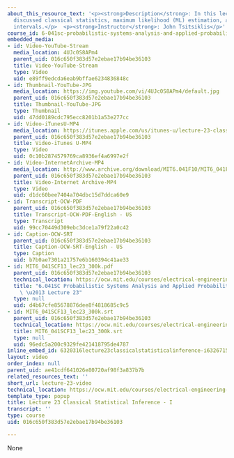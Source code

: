 ```yaml
---
about_this_resource_text: '<p><strong>Description</strong>: In this lecture, the professor
  discussed classical statistics, maximum likelihood (ML) estimation, and confidence
  intervals.</p>  <p><strong>Instructor</strong>: John Tsitsiklis</p>'
course_id: 6-041sc-probabilistic-systems-analysis-and-applied-probability-fall-2013
embedded_media:
- id: Video-YouTube-Stream
  media_location: 4UJc0S8APm4
  parent_uid: 016c650f383d57e2ebae17b94be36103
  title: Video-YouTube-Stream
  type: Video
  uid: e89ff9edcda6eab9bffae6234836848c
- id: Thumbnail-YouTube-JPG
  media_location: https://img.youtube.com/vi/4UJc0S8APm4/default.jpg
  parent_uid: 016c650f383d57e2ebae17b94be36103
  title: Thumbnail-YouTube-JPG
  type: Thumbnail
  uid: 47dd0189cdc795ecc8201b1a53e277cc
- id: Video-iTunesU-MP4
  media_location: https://itunes.apple.com/us/itunes-u/lecture-23-classical-statistical/id577778306?i=123745458
  parent_uid: 016c650f383d57e2ebae17b94be36103
  title: Video-iTunes U-MP4
  type: Video
  uid: 0c10b2874579769ca8936ef4a6997e2f
- id: Video-InternetArchive-MP4
  media_location: http://www.archive.org/download/MIT6.041F10/MIT6_041F11_lec23_300k.mp4
  parent_uid: 016c650f383d57e2ebae17b94be36103
  title: Video-Internet Archive-MP4
  type: Video
  uid: d1dc60bee7404a704dbc15d7ddca60e9
- id: Transcript-OCW-PDF
  parent_uid: 016c650f383d57e2ebae17b94be36103
  title: Transcript-OCW-PDF-English - US
  type: Transcript
  uid: 99cc70449d309ebc3dce1a79f22a0c42
- id: Caption-OCW-SRT
  parent_uid: 016c650f383d57e2ebae17b94be36103
  title: Caption-OCW-SRT-English - US
  type: Caption
  uid: b7b0ae7301a21757e6b160394c41ae33
- id: MIT6_041SCF13_lec23_300k.pdf
  parent_uid: 016c650f383d57e2ebae17b94be36103
  technical_location: https://ocw.mit.edu/courses/electrical-engineering-and-computer-science/6-041sc-probabilistic-systems-analysis-and-applied-probability-fall-2013/resource-index/lecture-23-video/MIT6_041SCF13_lec23_300k.pdf
  title: "6.041SC Probabilistic Systems Analysis and Applied Probability, Fall 2013Transcript\
    \ \u2013 Lecture 23"
  type: null
  uid: d4b67cfe85678876dee8f4818685c9c5
- id: MIT6_041SCF13_lec23_300k.srt
  parent_uid: 016c650f383d57e2ebae17b94be36103
  technical_location: https://ocw.mit.edu/courses/electrical-engineering-and-computer-science/6-041sc-probabilistic-systems-analysis-and-applied-probability-fall-2013/resource-index/lecture-23-video/MIT6_041SCF13_lec23_300k.srt
  title: MIT6_041SCF13_lec23_300k.srt
  type: null
  uid: 96edc5a200c9329fe421418795de4787
inline_embed_id: 6320316lecture23classicalstatisticalinference-i63267150
layout: video
order_index: null
parent_uid: ae41cdf641026e80720af98f3a837b7b
related_resources_text: ''
short_url: lecture-23-video
technical_location: https://ocw.mit.edu/courses/electrical-engineering-and-computer-science/6-041sc-probabilistic-systems-analysis-and-applied-probability-fall-2013/resource-index/lecture-23-video
template_type: popup
title: Lecture 23 Classical Statistical Inference - I
transcript: ''
type: course
uid: 016c650f383d57e2ebae17b94be36103

---
```

None